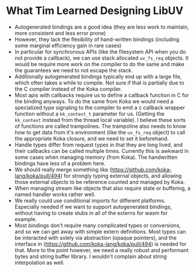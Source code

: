 # What Tim Learned Designing LibUV

- Autogenerated bindings are a good idea (they are less work to maintain, more consistent and less error prone)
- However, they lack the flexibility of hand-written bindings (including some marginal efficiency gain in rare cases)
- In particular for synchronous APIs (like the filesystem API when you do not provide a callback), 
we can use stack allocated `uv_fs_req` objects.
It would be require more work on the compiler to do the same and make the guarantees we need to not escape the stack.
- Additionally autogenerated bindings typically end up with a large file, which often takes a while to compile. Not sure if that is partially due to the C compiler instead of the Koka compiler.
- Most apis with callbacks require us to define a
callback function in C for the binding anyways.
To do the same from Koka we would need a specialized type signaling to the compiler to emit a c callback wrapper function without a `kk_context_t` parameter for us. (Getting the `kk_context` instead from the thread local variable). I believe these sorts of functions are called trampolines. The trampoline also needs to know how to get data from it's environment (like the `uv_fs_req` object) to call the appropriate Koka closure, and we need to set it beforehand.
- Handle types differ from request types in that they are long lived, and their callbacks can be called multiple times. Currently this is awkward in some cases when managing memory (from Koka). The handwritten bindings have less of a problem here.
- We should really merge something like (https://github.com/koka-lang/koka/pull/494) for strongly typing external objects, and allowing those external objects to be reference counted and managed by Koka.
- When managing stream like objects that also require state or buffering, a named handler works rather well.
- We really could use conditional imports for different platforms. Especially needed if we want to support autogenerated bindings, without having to create stubs in all of the externs for wasm for example.
- Most bindings don't require many complicated types or conversions, and so we can get away with simple extern definitions. Most types can be interacted with solely via abstraction (opaque pointers), and
the interface in (https://github.com/koka-lang/koka/pull/494) is needed for that. More to the point however, we need a really robust and performant bytes and string buffer library. I wouldn't complain about string interpolation as well.
